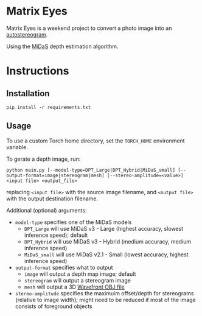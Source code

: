 # Matrix Eyes

Matrix Eyes is a weekend project to convert a photo image into an [autostereogram](https://en.wikipedia.org/wiki/Autostereogram).

Using the [MiDaS](https://arxiv.org/abs/1907.01341) depth estimation algorithm.

# Instructions

## Installation

```shell
pip install -r requirements.txt
```

## Usage

To use a custom Torch home directory, set the `TORCH_HOME` environment variable.

To gerate a depth image, run:

```shell
python main.py [--model-type=DPT_Large|DPT_Hybrid|MiDaS_small] [--output-format=image|stereogram|mesh] [--stereo-amplitude=<value>] <input file> <output_file>
```

replacing `<input file>` with the source image filename, and `<output file>` with the output destination filename.

Additional (optional) arguments:

* `model-type` specifies one of the MiDaS models
    * `DPT_Large` will use MiDaS v3 - Large (highest accuracy, slowest inference speed); default
    * `DPT_Hybrid` will use MiDaS v3 - Hybrid (medium accuracy, medium inference speed)
    * `MiDaS_small` will use MiDaS v2.1 - Small (lowest accuracy, highest inference speed)
* `output-format` specifies what to output
    * `image` will output a depth map image; default
    * `stereogram` will output a stereogram image
    * `mesh` will output a 3D [Wavefront OBJ file](https://en.wikipedia.org/wiki/Wavefront_.obj_file)
* `stereo-amplitude` specifies the maximuim offset/depth for stereograms (relative to image width); might need to be reduced if most of the image consists of foreground objects
